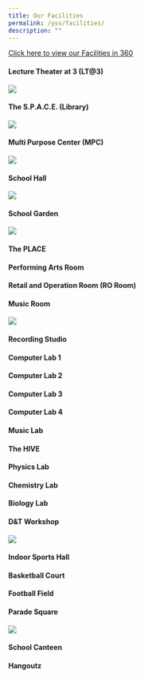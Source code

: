 ```yaml
---
title: Our Facilities
permalink: /yss/facilities/
description: ""
---
```

[Click here to view our Facilities in 360](https://kuula.co/share/collection/7PDqZ?logo=1&info=1&fs=1&vr=0&sd=1&thumbs=1)

#### Lecture Theater at 3 (LT@3)

![](/images/YSS/LT@3.png)

#### The S.P.A.C.E. (Library)
![](/images/YSS/Library.png)

#### Multi Purpose Center (MPC)
![](/images/YSS/MPC.png)

#### School Hall
![](/images/YSS/SchoolHall.png)

#### School Garden
![](/images/YSS/Garden.jpg)

#### The PLACE


#### Performing Arts Room


#### Retail and Operation Room (RO Room)

#### Music Room
![](/images/YSS/Music_Room.jpg)

#### Recording Studio



#### Computer Lab 1


#### Computer Lab 2


#### Computer Lab 3


#### Computer Lab 4


#### Music Lab


#### The HIVE


#### Physics Lab


#### Chemistry Lab


#### Biology Lab


#### D&T Workshop
![](/images/YSS/DnTWorkshop.jpeg)

#### Indoor Sports Hall


#### Basketball Court


#### Football Field


#### Parade Square

![](/images/YSS/ParadeSquare.jpg)

#### School Canteen


#### Hangoutz